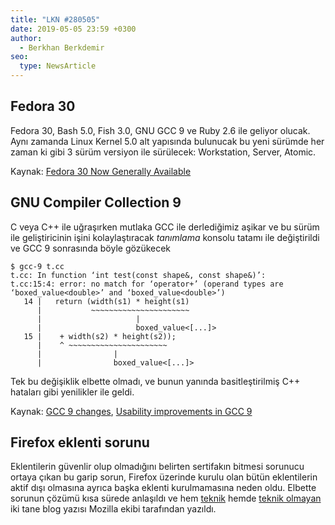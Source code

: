 ```yaml
---
title: "LKN #280505"
date: 2019-05-05 23:59 +0300
author:
  - Berkhan Berkdemir
seo:
  type: NewsArticle
---
```


## Fedora 30

Fedora 30, Bash 5.0, Fish 3.0, GNU GCC 9 ve Ruby 2.6 ile geliyor olucak. Aynı
zamanda Linux Kernel 5.0 alt yapısında bulunucak bu yeni sürümde her zaman ki
gibi 3 sürüm versiyon ile sürülecek: Workstation, Server, Atomic.

Kaynak: [Fedora 30 Now Generally Available][f30-ga]

## GNU Compiler Collection 9

C veya C++ ile uğraşırken mutlaka GCC ile derlediğimiz aşikar ve bu sürüm ile
geliştiricinin işini kolaylaştıracak *tanımlama* konsolu tatamı ile değiştirildi
ve GCC 9 sonrasında böyle gözükecek

```
$ gcc-9 t.cc
t.cc: In function ‘int test(const shape&, const shape&)’:
t.cc:15:4: error: no match for ‘operator+’ (operand types are ‘boxed_value<double>’ and ‘boxed_value<double>’)
   14 |   return (width(s1) * height(s1)
      |           ~~~~~~~~~~~~~~~~~~~~~~
      |                     |
      |                     boxed_value<[...]>
   15 |    + width(s2) * height(s2));
      |    ^ ~~~~~~~~~~~~~~~~~~~~~~
      |                |
      |                boxed_value<[...]>
```

Tek bu değişiklik elbette olmadı, ve bunun yanında basitleştirilmiş C++ hataları
gibi yenilikler ile geldi.

Kaynak: [GCC 9 changes][gcc-changes], [Usability improvements in GCC 9][rh-gcc]

## Firefox eklenti sorunu

Eklentilerin güvenlir olup olmadığını belirten sertifakın bitmesi sorunucu
ortaya çıkan bu garip sorun, Firefox üzerinde kurulu olan bütün eklentilerin
aktif dışı olmasına ayrıca başka eklenti kurulmamasına neden oldu. Elbette
sorunun çözümü kısa sürede anlaşıldı ve hem [teknik](https://hacks.mozilla.org/2019/05/technical-details-on-the-recent-firefox-add-on-outage/)
hemde [teknik olmayan](https://blog.mozilla.org/blog/2019/05/09/what-we-do-when-things-go-wrong/)
iki tane blog yazısı Mozilla ekibi tarafından yazıldı.

[f30-ga]: https://www.redhat.com/en/about/press-releases/fedora-30-now-generally-available

[gcc-changes]: https://gcc.gnu.org/gcc-9/changes.html
[rh-gcc]: https://developers.redhat.com/blog/2019/03/08/usability-improvements-in-gcc-9/
